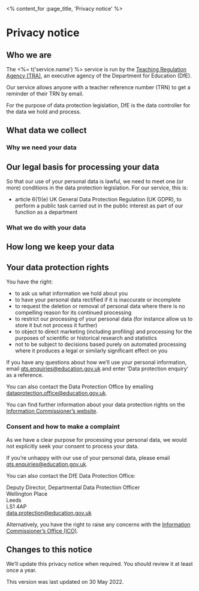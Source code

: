 <% content_for :page_title, 'Privacy notice' %>

# Privacy notice

## Who we are

The <%= t('service.name') %> service is run by the [Teaching Regulation Agency
(TRA)](https://www.gov.uk/government/organisations/teaching-regulation-agency/about),
an executive agency of the Department for Education (DfE).

Our service allows anyone with a teacher reference number (TRN) to get a
reminder of their TRN by email.

For the purpose of data protection legislation, DfE is the data controller for
the data we hold and process.

## What data we collect

### Why we need your data

## Our legal basis for processing your data

So that our use of your personal data is lawful, we need to meet one (or more)
conditions in the data protection legislation. For our service, this is:

- article 6(1)(e) UK General Data Protection Regulation (UK GDPR), to perform a
  public task carried out in the public interest as part of our function as a
  department

### What we do with your data

## How long we keep your data

## Your data protection rights

You have the right:

- to ask us what information we hold about you
- to have your personal data rectified if it is inaccurate or incomplete
- to request the deletion or removal of personal data where there is no
  compelling reason for its continued processing
- to restrict our processing of your personal data (for instance allow us to
  store it but not process it further)
- to object to direct marketing (including profiling) and processing for the
  purposes of scientific or historical research and statistics
- not to be subject to decisions based purely on automated processing where it
  produces a legal or similarly significant effect on you

If you have any questions about how we’ll use your personal information,
email [qts.enquiries@education.gov.uk](mailto:qts.enquiries@education.gov.uk)
and enter ‘Data protection enquiry’ as a reference.

You can also contact the Data Protection Office by emailing
[dataprotection.office@education.gov.uk](mailto:dataprotection.office@education.gov.uk).

You can find further information about your data protection rights on
the [Information Commissioner’s
website](https://ico.org.uk/for-organisations/guide-to-data-protection/principle-6-rights/).

### Consent and how to make a complaint

As we have a clear purpose for processing your personal data, we would not
explicitly seek your consent to process your data.

If you’re unhappy with our use of your personal data, please
email [qts.enquiries@education.gov.uk](mailto:qts.enquiries@education.gov.uk).

You can also contact the DfE Data Protection Office:

Deputy Director, Departmental Data Protection Officer<br />
Wellington Place<br />
Leeds<br />
LS1 4AP<br />
[data.protection@education.gov.uk](mailto:data.protection@education.gov.uk)

Alternatively, you have the right to raise any concerns with the [Information
Commissioner’s Office (ICO)](https://ico.org.uk/concerns/).

## Changes to this notice

We’ll update this privacy notice when required. You should review it at least once a year.

This version was last updated on 30 May 2022.
